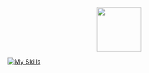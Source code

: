 <div id="header" align="center">
  <img src="https://i.giphy.com/media/v1.Y2lkPTc5MGI3NjExdDJxajVjeWd0MzcxZnZ4MzM1bWV5djRqbmd3dXFoNmppbTZibW5kdSZlcD12MV9pbnRlcm5hbF9naWZfYnlfaWQmY3Q9Zw/dxn6fRlTIShoeBr69N/giphy.gif" width="100"/>
</div>



[![My Skills](https://skillicons.dev/icons?i=p5js,ableton,codepen,ps,visualstudio)](https://skillicons.dev)

<!---
Rotheca/Rotheca is a ✨ special ✨ repository because its `README.md` (this file) appears on your GitHub profile.
You can click the Preview link to take a look at your changes.
--->
